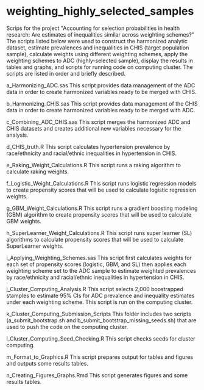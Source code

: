 # weighting_highly_selected_samples

Scrips for the project "Accounting for selection probabilities in health research: Are estimates of inequalities similar across weighting schemes?" The scripts listed below were used to construct the harmonized analytic dataset, estimate prevalences and inequalities in CHIS (target population sample), calculate weights using different weighting schemes, apply the weighting schemes to ADC (highly-selected sample), display the results in tables and graphs, and scripts for running code on computing cluster. The scripts are listed in order and briefly described. 

a_Harmonizing_ADC.sas
This script provides data management of the ADC data in order to create harmonized variables ready to be merged with CHIS.

b_Harmonizing_CHIS.sas
This script provides data management of the CHIS data in order to create harmonized variables ready to be merged with ADC.

c_Combining_ADC_CHIS.sas
This script merges the harmonized ADC and CHIS datasets and creates additional new variables necessary for the analysis.

d_CHIS_truth.R
This script calculates hypertension prevalence by race/ethnicity and racial/ethnic inequalities in hypertension in CHIS. 

e_Raking_Weight_Calculations.R
This script runs a raking algorithm to calculate raking weights.

f_Logistic_Weight_Calculations.R
This script runs logistic regression models to create propensity scores that will be used to calculate logistic regression weights.

g_GBM_Weight_Calculations.R
This script runs a gradient boosting modeling (GBM) algorithm to create propensity scores that will be used to calculate GBM weights.

h_SuperLearner_Weight_Calculations.R
This script runs super learner (SL) algorithms to calculate propensity scores that will be used to calculate SuperLearner weights.

i_Applying_Weighting_Schemes.sas
This script first calculates weights for each set of propensity scores (logistic, GBM, and SL) then applies each weighting scheme set to the ADC sample to estimate weighted prevalences by race/ethnicity and racial/ethnic inequalities in hypertension in CHIS.

j_Cluster_Computing_Analysis.R
This script selects 2,000 boostrapped stamples to estimate 95% CIs for ADC prevalence and inequality estimates under each weighting scheme. This script is run on the computing cluster. 

k_Cluster_Computing_Submission_Scripts 
This folder includes two scripts (a_submit_bootstrap.sh and b_submit_bootstrap_missing_seeds.sh) that are used to push the code on the computing cluster.

l_Cluster_Computing_Seed_Checking.R
This script checks seeds for cluster computing.

m_Format_to_Graphics.R
This script prepares output for tables and figures and outputs some results tables. 

n_Creating_Figures_Graphs.Rmd
This script generates figures and some results tables.
